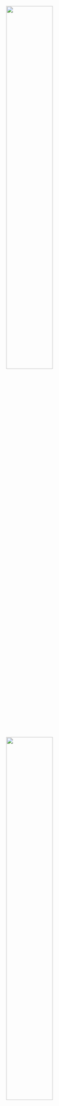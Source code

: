 <a href="https://eclipse.dev/mosaic#gh-light-mode-only"><p align="center"><img width="50%" src="https://raw.githubusercontent.com/eclipse/mosaic.website/main/static/img/logos/mosaic/EclipseMOSAIC-Logo-RGB-positiv.svg#gh-light-mode-only"></p></a>
<a href="https://eclipse.dev/mosaic#gh-dark-mode-only"><p align="center"><img width="50%" src="https://raw.githubusercontent.com/eclipse/mosaic.website/main/static/img/logos/mosaic/EclipseMOSAIC-Logo-RGB-negativ.svg#gh-dark-mode-only"></p></a>

# Eclipse MOSAIC Essentials - <br> The Simulation Suite for Connected and Automated Mobility

[![License](https://img.shields.io/badge/License-EPL%202.0-green.svg)](https://opensource.org/licenses/EPL-2.0)
![Made with java](https://img.shields.io/badge/Made%20with-Java-1f425f.svg) 
![Size](https://img.shields.io/github/repo-size/eclipse/mosaic.svg) <br>
[![Build](https://github.com/eclipse/mosaic/workflows/Java%20CI%20with%20Maven/badge.svg)](https://github.com/eclipse/mosaic/actions?query=branch%3Amain+workflow%3A%22Java+CI+with+Maven%22)
[![Jenkins Build](https://img.shields.io/jenkins/build?jobUrl=https%3A%2F%2Fci.eclipse.dev%2Fmosaic%2Fjob%2Fmosaic%2Fjob%2Fmain&label=Jenkins%20build)](https://ci.eclipse.dev/mosaic/job/mosaic/)


[**Eclipse MOSAIC**](https://eclipse.dev/mosaic) is a multi-scale simulation framework in the field of smart and connected mobility.
It allows coupling simulators from various domains towards a comprehensive simulation tool. 
Data exchange and time management is implemented by the Runtime Infrastructure (RTI), which is the heart of MOSAIC. Simulation models
are coupled to the RTI using HLA inspired interfaces; Each simulator is wrapped into a "Federate" object which is linked to an "Ambassador"
which is directly coupled with the RTI. Currently, the following simulators are coupled with the MOSAIC RTI:
  * MOSAIC Application (application simulation)
  * Eclipse SUMO (traffic simulation)
  * OMNeT++ (communication simulation)
  * ns-3 (communication simulation)
  * MOSAIC Cell Simulator (cellular communication simulation)
  * MOSAIC Simple Network Simulator (communication simulation)
  * MOSAIC Environment (environment and event simulation)  
  * MOSAIC Output Generator (evaluation and visualization)

The project is a Maven based multi-module project and has its child modules organized in three main categories:
  * `rti` - MOSAIC RTI: modules providing the runtime infrastructure API and implementation
  * `lib` - MOSAIC Libraries: mathematics, spatial, routing, utilities, communication models, and data exchange
  * `fed` - MOSAIC Ambassadors/Federates: simulators and couplings which integrate simulation models to Eclipse MOSAIC

## Attribution

If you use our simulation framework for your own research, we would be glad if the following reference is included in any published work for which Eclipse MOSAIC has been used:

> K. Schrab, M. Neubauer, R. Protzmann, I. Radusch, S. Manganiaris, P. Lytrivis, A. J. Amditis
_**“Modeling an ITS Management Solution for Mixed Highway Traffic with Eclipse MOSAIC."**_
IEEE Transactions on Intelligent Transportation Systems, pp. 1 - 11, Print ISSN: 1524-9050, Electronic ISSN: 1558-0016, DOI: 10.1109/TITS.2022.3204174

## Documentation

View our website at **[eclipse.dev/mosaic](https://eclipse.dev/mosaic)** for detailed documentation and many tutorials to get started with Eclipse MOSAIC. For a quick start on building and running the code in this repository, just jump to the bottom section of this README file.

## The Essential Edition of Eclipse MOSAIC

This repository contains the *Essential* edition of Eclipse MOSAIC, which includes the runtime infrastructure, 
the core libraries, and various implementations of simulators or couplings to existing ones. All features 
included in this version of Eclipse MOSAIC are sufficient for most use-cases in the field of smart and connected mobility.
Additional simulators and assessment features are provided by [Fraunhofer FOKUS](https://www.fokus.fraunhofer.de/go/asct) on a commercial basis.

## Related Repositories

* [Eclipse SUMO](https://github.com/eclipse/sumo) is coupled directly using the TraCI interface. We recommend using the SUMO release `1.20.0`.
* The coupling to [ns-3](https://www.nsnam.org) is realized by a federate implementation which can be found [in our MOSAIC Addons repository](https://github.com/mosaic-addons/ns3-federate). 
  We currently support ns-3 version `3.36.1`. 
* The coupling to [OMNeT++](https://omnetpp.org) is implemented in a very similar manner. The corresponding federate implementation can be found [in our MOSAIC Addons repository](https://github.com/mosaic-addons/omnetpp-federate). 
  We currently support OMNeT++ version `5.5` in combination with the INET framework in version `4.1`.  
* We created the [Berlin SUMO Traffic (BeST) scenario](https://github.com/mosaic-addons/best-scenario) which provides 2.2 million vehicle trips in 24h for Berlin, Germany. The scenario is fully compatible with the latest release of MOSAIC.
* In our research, we currently use Eclipse MOSAIC and the BeST scenario to evaluate traffic state estimation algorithms. For that, we provide [application models and tools for Traffic State Estimation](https://github.com/mosaic-addons/traffic-state-estimation) compatible with MOSAIC.

## Contact

Any questions regarding Eclipse MOSAIC can be asked, discussed, and found in the [Discussion section](https://github.com/eclipse/mosaic/discussions) here at GitHub.

For further questions we are available via mosaic@fokus.fraunhofer.de

## Prerequisites

> [!IMPORTANT]  
> **In contrast to previous versions, Eclipse MOSAIC now requires at least Java 17 SDK.**

For a successful build you need the following software to be installed:

* **Maven 3.1.x** or higher.
* **Java 17**, or 21 - We recommend using the [Adoptium OpenJDK (aka Eclipse Temurin)](https://adoptium.net/?variant=openjdk17).
* **SUMO 1.20.0** - Older versions > 1.2.0 are most probably supported, but not tested. The environment variable `SUMO_HOME` should be configured properly.

## Build

Eclipse MOSAIC is a Java base project using [Apache Maven](https://maven.apache.org/) for build and dependency management. 

Once installed, you can build Eclipse MOSAIC using the following command:

    mvn clean install
        
This command executes all tests as well. In order to skip test execution, the following command succeeds:

    mvn install -DskipTests
    
After building, a MOSAIC bundle including a start script and all necessary configurations is located in the `bundle\target` directory.

After extracting this bundle to an arbitrary path, Eclipse MOSAIC can be executed using:

    mosaic.sh -s HelloWorld
    mosaic.bat -s HelloWorld 
    
Besides, the simulation can also be started in your IDE using the main method in `org.eclipse.mosaic.starter.MosaicStarter`.

## License

Eclipse MOSAIC is licensed under the [Eclipse Public License Version 2](https://eclipse.dev/legal/epl-v20.html).

## Contributing

Before starting with contributions, please see [CONTRIBUTING information](CONTRIBUTING.md).
